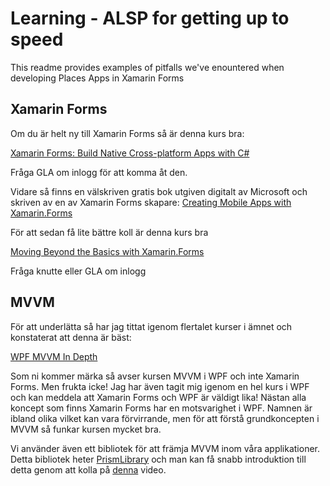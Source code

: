 # Learning - ALSP for getting up to speed
This readme provides examples of pitfalls we've enountered when developing Places Apps in Xamarin Forms


## Xamarin Forms

Om du är helt ny till Xamarin Forms så är denna kurs bra:

[Xamarin Forms: Build Native Cross-platform Apps with C#](https://www.udemy.com/xamarin-forms-course/learn/v4/overview)

Fråga GLA om inlogg för att komma åt den.

Vidare så finns en välskriven gratis bok utgiven digitalt av Microsoft och skriven av en av Xamarin Forms skapare:
[Creating Mobile Apps with Xamarin.Forms ](https://developer.xamarin.com/guides/xamarin-forms/creating-mobile-apps-xamarin-forms/)

För att sedan få lite bättre koll är denna kurs bra

[Moving Beyond the Basics with Xamarin.Forms](https://app.pluralsight.com/library/courses/xamarin-forms-moving-beyond-basics/table-of-contents)

Fråga knutte eller GLA om inlogg

## MVVM

För att underlätta så har jag tittat igenom flertalet kurser i ämnet och konstaterat att denna är bäst:

[WPF MVVM In Depth](https://app.pluralsight.com/library/courses/wpf-mvvm-in-depth/table-of-contents)
 
Som ni kommer märka så avser kursen MVVM i WPF och inte Xamarin Forms. Men frukta icke! Jag har även tagit mig igenom en hel kurs i WPF och kan meddela att Xamarin Forms och WPF är väldigt lika! Nästan alla koncept som finns Xamarin Forms har en motsvarighet i WPF. Namnen är ibland olika vilket kan vara förvirrande, men för att förstå grundkoncepten i MVVM så funkar kursen mycket bra.

Vi använder även ett bibliotek för att främja MVVM inom våra applikationer. Detta bibliotek heter [PrismLibrary](https://github.com/PrismLibrary/Prism) och man kan få snabb introduktion till detta genom att kolla på [denna](https://www.youtube.com/watch?v=DYRLcqG2BAY) video.
